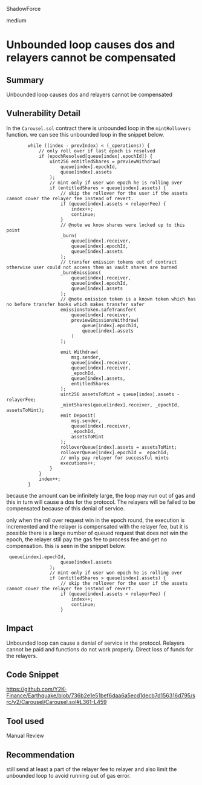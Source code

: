 ShadowForce

medium

# Unbounded loop causes dos and relayers cannot be compensated

## Summary
Unbounded loop causes dos and relayers cannot be compensated
## Vulnerability Detail
In the `Carousel.sol` contract there is unbounded loop in the `mintRollovers` function. we can see this unbounded loop in the snippet below.
```solidity
        while ((index - prevIndex) < (_operations)) {
            // only roll over if last epoch is resolved
            if (epochResolved[queue[index].epochId]) {
                uint256 entitledShares = previewWithdraw(
                    queue[index].epochId,
                    queue[index].assets
                );
                // mint only if user won epoch he is rolling over
                if (entitledShares > queue[index].assets) {
                    // skip the rollover for the user if the assets cannot cover the relayer fee instead of revert.
                    if (queue[index].assets < relayerFee) {
                        index++;
                        continue;
                    }
                    // @note we know shares were locked up to this point
                    _burn(
                        queue[index].receiver,
                        queue[index].epochId,
                        queue[index].assets
                    );
                    // transfer emission tokens out of contract otherwise user could not access them as vault shares are burned
                    _burnEmissions(
                        queue[index].receiver,
                        queue[index].epochId,
                        queue[index].assets
                    );
                    // @note emission token is a known token which has no before transfer hooks which makes transfer safer
                    emissionsToken.safeTransfer(
                        queue[index].receiver,
                        previewEmissionsWithdraw(
                            queue[index].epochId,
                            queue[index].assets
                        )
                    );

                    emit Withdraw(
                        msg.sender,
                        queue[index].receiver,
                        queue[index].receiver,
                        _epochId,
                        queue[index].assets,
                        entitledShares
                    );
                    uint256 assetsToMint = queue[index].assets - relayerFee;
                    _mintShares(queue[index].receiver, _epochId, assetsToMint);
                    emit Deposit(
                        msg.sender,
                        queue[index].receiver,
                        _epochId,
                        assetsToMint
                    );
                    rolloverQueue[index].assets = assetsToMint;
                    rolloverQueue[index].epochId = _epochId;
                    // only pay relayer for successful mints
                    executions++;
                }
            }
            index++;
        }
```
because the amount can be infinitely large, the loop may run out of gas and this in turn will cause a dos for the protocol. The relayers will be failed to be compensated because of this denial of service.

 only when the roll over request win in the epoch round, the execution is incremented and the relayer is compensated with the relayer fee, but it is possible there is a large number of queued request that does not win the epoch, the relayer still pay the gas fee to process fee and get no compensation. this is seen in the snippet below.
```solidity
 queue[index].epochId,
                    queue[index].assets
                );
                // mint only if user won epoch he is rolling over
                if (entitledShares > queue[index].assets) {
                    // skip the rollover for the user if the assets cannot cover the relayer fee instead of revert.
                    if (queue[index].assets < relayerFee) {
                        index++;
                        continue;
                    }
```
## Impact
Unbounded loop can cause a denial of service in the protocol. Relayers cannot be paid and functions do not work properly. Direct loss of funds for the relayers.
## Code Snippet
https://github.com/Y2K-Finance/Earthquake/blob/736b2e1e51bef6daa6a5ecd1decb7d156316d795/src/v2/Carousel/Carousel.sol#L361-L459
## Tool used

Manual Review

## Recommendation
 still send at least a part of the relayer fee to relayer and also limit the unbounded loop to avoid running out of gas error.